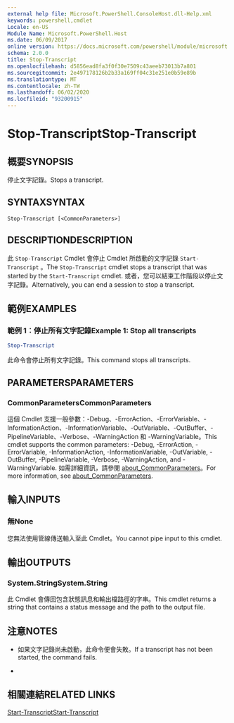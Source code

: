 ```yaml
---
external help file: Microsoft.PowerShell.ConsoleHost.dll-Help.xml
keywords: powershell,cmdlet
Locale: en-US
Module Name: Microsoft.PowerShell.Host
ms.date: 06/09/2017
online version: https://docs.microsoft.com/powershell/module/microsoft.powershell.host/stop-transcript?view=powershell-7&WT.mc_id=ps-gethelp
schema: 2.0.0
title: Stop-Transcript
ms.openlocfilehash: d5856ead8fa3f0f30e7509c43aeeb73013b7a801
ms.sourcegitcommit: 2e497178126b2b33a169ff04c31e251e0b59e89b
ms.translationtype: MT
ms.contentlocale: zh-TW
ms.lasthandoff: 06/02/2020
ms.locfileid: "93200915"
---
```

# <span data-ttu-id="4b031-103">Stop-Transcript</span><span class="sxs-lookup"><span data-stu-id="4b031-103">Stop-Transcript</span></span>

## <span data-ttu-id="4b031-104">概要</span><span class="sxs-lookup"><span data-stu-id="4b031-104">SYNOPSIS</span></span>
<span data-ttu-id="4b031-105">停止文字記錄。</span><span class="sxs-lookup"><span data-stu-id="4b031-105">Stops a transcript.</span></span>

## <span data-ttu-id="4b031-106">SYNTAX</span><span class="sxs-lookup"><span data-stu-id="4b031-106">SYNTAX</span></span>

```
Stop-Transcript [<CommonParameters>]
```

## <span data-ttu-id="4b031-107">DESCRIPTION</span><span class="sxs-lookup"><span data-stu-id="4b031-107">DESCRIPTION</span></span>

<span data-ttu-id="4b031-108">此 `Stop-Transcript` Cmdlet 會停止 Cmdlet 所啟動的文字記錄 `Start-Transcript` 。</span><span class="sxs-lookup"><span data-stu-id="4b031-108">The `Stop-Transcript` cmdlet stops a transcript that was started by the `Start-Transcript` cmdlet.</span></span>
<span data-ttu-id="4b031-109">或者，您可以結束工作階段以停止文字記錄。</span><span class="sxs-lookup"><span data-stu-id="4b031-109">Alternatively, you can end a session to stop a transcript.</span></span>

## <span data-ttu-id="4b031-110">範例</span><span class="sxs-lookup"><span data-stu-id="4b031-110">EXAMPLES</span></span>

### <span data-ttu-id="4b031-111">範例 1︰停止所有文字記錄</span><span class="sxs-lookup"><span data-stu-id="4b031-111">Example 1: Stop all transcripts</span></span>

```powershell
Stop-Transcript
```

<span data-ttu-id="4b031-112">此命令會停止所有文字記錄。</span><span class="sxs-lookup"><span data-stu-id="4b031-112">This command stops all transcripts.</span></span>

## <span data-ttu-id="4b031-113">PARAMETERS</span><span class="sxs-lookup"><span data-stu-id="4b031-113">PARAMETERS</span></span>

### <span data-ttu-id="4b031-114">CommonParameters</span><span class="sxs-lookup"><span data-stu-id="4b031-114">CommonParameters</span></span>

<span data-ttu-id="4b031-115">這個 Cmdlet 支援一般參數：-Debug、-ErrorAction、-ErrorVariable、-InformationAction、-InformationVariable、-OutVariable、-OutBuffer、-PipelineVariable、-Verbose、-WarningAction 和 -WarningVariable。</span><span class="sxs-lookup"><span data-stu-id="4b031-115">This cmdlet supports the common parameters: -Debug, -ErrorAction, -ErrorVariable, -InformationAction, -InformationVariable, -OutVariable, -OutBuffer, -PipelineVariable, -Verbose, -WarningAction, and -WarningVariable.</span></span> <span data-ttu-id="4b031-116">如需詳細資訊，請參閱 [about_CommonParameters](https://go.microsoft.com/fwlink/?LinkID=113216)。</span><span class="sxs-lookup"><span data-stu-id="4b031-116">For more information, see [about_CommonParameters](https://go.microsoft.com/fwlink/?LinkID=113216).</span></span>

## <span data-ttu-id="4b031-117">輸入</span><span class="sxs-lookup"><span data-stu-id="4b031-117">INPUTS</span></span>

### <span data-ttu-id="4b031-118">無</span><span class="sxs-lookup"><span data-stu-id="4b031-118">None</span></span>

<span data-ttu-id="4b031-119">您無法使用管線傳送輸入至此 Cmdlet。</span><span class="sxs-lookup"><span data-stu-id="4b031-119">You cannot pipe input to this cmdlet.</span></span>

## <span data-ttu-id="4b031-120">輸出</span><span class="sxs-lookup"><span data-stu-id="4b031-120">OUTPUTS</span></span>

### <span data-ttu-id="4b031-121">System.String</span><span class="sxs-lookup"><span data-stu-id="4b031-121">System.String</span></span>

<span data-ttu-id="4b031-122">此 Cmdlet 會傳回包含狀態訊息和輸出檔路徑的字串。</span><span class="sxs-lookup"><span data-stu-id="4b031-122">This cmdlet returns a string that contains a status message and the path to the output file.</span></span>

## <span data-ttu-id="4b031-123">注意</span><span class="sxs-lookup"><span data-stu-id="4b031-123">NOTES</span></span>

* <span data-ttu-id="4b031-124">如果文字記錄尚未啟動，此命令便會失敗。</span><span class="sxs-lookup"><span data-stu-id="4b031-124">If a transcript has not been started, the command fails.</span></span>

*

## <span data-ttu-id="4b031-125">相關連結</span><span class="sxs-lookup"><span data-stu-id="4b031-125">RELATED LINKS</span></span>

[<span data-ttu-id="4b031-126">Start-Transcript</span><span class="sxs-lookup"><span data-stu-id="4b031-126">Start-Transcript</span></span>](Start-Transcript.md)
